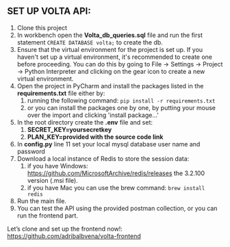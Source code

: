 ## SET UP VOLTA API:
1. Clone this project
2. In workbench open the **Volta_db_queries.sql** file and run the first statement `CREATE DATABASE volta;` to create the db.
3. Ensure that the virtual environment for the project is set up. If you haven't set up a virtual environment, it's recommended to create one before proceeding. You can do this by going to File -> Settings -> Project -> Python Interpreter and clicking on the gear icon to create a new virtual environment.
4. Open the project in PyCharm and install the packages listed in the **requirements.txt** file either by:
   1. running the following command: `pip install -r requirements.txt`
   2. or you can install the packages one by one, by putting your mouse over the import and clicking 'install package...'
5. In the root directory create the **.env** file and set:
    1. **SECRET_KEY=yoursecretkey**
    2. **PLAN_KEY=provided with the source code link**
6. In **config.py**  line 11 set your local mysql database user name and password
7. Download a local instance of Redis to store the session data:
   1. if you have Windows: https://github.com/MicrosoftArchive/redis/releases the 3.2.100 version (.msi file).
   2. if you have Mac you can use the brew command: `brew install redis`
8. Run the main file.
9. You can test the API using the provided postman collection, or you can run the frontend part.

Let’s clone and set up the frontend now!:  https://github.com/adribalbvena/volta-frontend